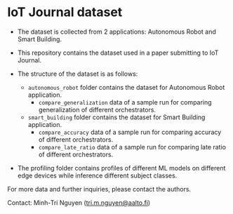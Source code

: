 # IoT Journal dataset

- The dataset is collected from 2 applications: Autonomous Robot and Smart Building.
- This repository contains the dataset used in a paper submitting to IoT Journal.
- The structure of the dataset is as follows:
  - `autonomous_robot` folder contains the dataset for Autonomous Robot application.
    - `compare_generalization` data of a sample run for comparing generalization of different orchestrators.
  - `smart_building` folder contains the dataset for Smart Building application.
    - `compare_accuracy` data of a sample run for comparing accuracy of different orchestrators.
    - `compare_late_ratio` data of a sample run for comparing late ratio of different orchestrators.

- The profiling folder contains profiles of different ML models on different edge devices while inference different subject classes.

For more data and further inquiries, please contact the authors.

Contact: Minh-Tri Nguyen (tri.m.nguyen@aalto.fi)